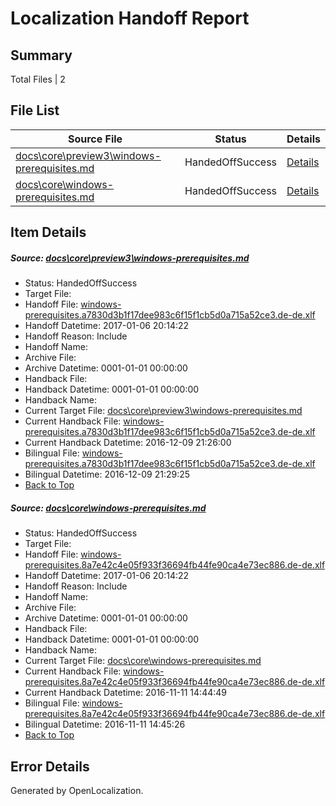 # <a name='report-top'></a> Localization Handoff Report

## Summary
 Total Files | 2

## File List
 Source File | Status | Details 
 ----------- | ------ | ------- 
 [docs\core\preview3\windows-prerequisites.md](https://github.com/dotnet/docs/blob/c81b3b4785bff3bf8963e0ba1b917a5f797099ff/docs/core/preview3/windows-prerequisites.md) | HandedOffSuccess | [Details](#fa172832ea849484230d2a8a77ed267689549a7892)
 [docs\core\windows-prerequisites.md](https://github.com/dotnet/docs/blob/c81b3b4785bff3bf8963e0ba1b917a5f797099ff/docs/core/windows-prerequisites.md) | HandedOffSuccess | [Details](#b5c088da7d1155414a08995ae0d72154af891190131)

## Item Details
##### <a name='fa172832ea849484230d2a8a77ed267689549a7892'></a> Source: [docs\core\preview3\windows-prerequisites.md](https://github.com/dotnet/docs/blob/c81b3b4785bff3bf8963e0ba1b917a5f797099ff/docs/core/preview3/windows-prerequisites.md)
* Status: HandedOffSuccess
* Target File: 
* Handoff File: [windows-prerequisites.a7830d3b1f17dee983c6f15f1cb5d0a715a52ce3.de-de.xlf](https://github.com/dotnet/docs.handoff/blob/8e46b08a93f7d983dffb74ef6eac588566cde639/ol-handoff/dotnet/docs.de-de/master/ht-p1/windows-prerequisites.a7830d3b1f17dee983c6f15f1cb5d0a715a52ce3.de-de.xlf)
* Handoff Datetime: 2017-01-06 20:14:22
* Handoff Reason: Include
* Handoff Name: 
* Archive File: 
* Archive Datetime: 0001-01-01 00:00:00
* Handback File: 
* Handback Datetime: 0001-01-01 00:00:00
* Handback Name: 
* Current Target File: [docs\core\preview3\windows-prerequisites.md](https://github.com/dotnet/docs.de-de/blob/3415f0989950620d21c0badddbf353b1efafbb2d/docs/core/preview3/windows-prerequisites.md)
* Current Handback File: [windows-prerequisites.a7830d3b1f17dee983c6f15f1cb5d0a715a52ce3.de-de.xlf](https://github.com/dotnet/docs.handback/blob/e953f494333363c8a4768bfe95907d6781c2ceb0/ol-handback/dotnet/docs.de-de/master/ht-p1/windows-prerequisites.a7830d3b1f17dee983c6f15f1cb5d0a715a52ce3.de-de.xlf)
* Current Handback Datetime: 2016-12-09 21:26:00
* Bilingual File: [windows-prerequisites.a7830d3b1f17dee983c6f15f1cb5d0a715a52ce3.de-de.xlf](https://github.com/dotnet/docs.handback/blob/e953f494333363c8a4768bfe95907d6781c2ceb0/ol-handback/dotnet/docs.de-de/master/ht-p1/windows-prerequisites.a7830d3b1f17dee983c6f15f1cb5d0a715a52ce3.de-de.xlf)
* Bilingual Datetime: 2016-12-09 21:29:25
* [Back to Top](#report-top)

##### <a name='b5c088da7d1155414a08995ae0d72154af891190131'></a> Source: [docs\core\windows-prerequisites.md](https://github.com/dotnet/docs/blob/c81b3b4785bff3bf8963e0ba1b917a5f797099ff/docs/core/windows-prerequisites.md)
* Status: HandedOffSuccess
* Target File: 
* Handoff File: [windows-prerequisites.8a7e42c4e05f933f36694fb44fe90ca4e73ec886.de-de.xlf](https://github.com/dotnet/docs.handoff/blob/8e46b08a93f7d983dffb74ef6eac588566cde639/ol-handoff/dotnet/docs.de-de/master/ht-p1/windows-prerequisites.8a7e42c4e05f933f36694fb44fe90ca4e73ec886.de-de.xlf)
* Handoff Datetime: 2017-01-06 20:14:22
* Handoff Reason: Include
* Handoff Name: 
* Archive File: 
* Archive Datetime: 0001-01-01 00:00:00
* Handback File: 
* Handback Datetime: 0001-01-01 00:00:00
* Handback Name: 
* Current Target File: [docs\core\windows-prerequisites.md](https://github.com/dotnet/docs.de-de/blob/b68b5693381c30ef5ca757bc09c99d9cc4e5be3f/docs/core/windows-prerequisites.md)
* Current Handback File: [windows-prerequisites.8a7e42c4e05f933f36694fb44fe90ca4e73ec886.de-de.xlf](https://github.com/dotnet/docs.handback/blob/e626612178bd6758ee9fab409c22b1c699c04079/ol-handback/dotnet/docs.de-de/master/ht-p1/windows-prerequisites.8a7e42c4e05f933f36694fb44fe90ca4e73ec886.de-de.xlf)
* Current Handback Datetime: 2016-11-11 14:44:49
* Bilingual File: [windows-prerequisites.8a7e42c4e05f933f36694fb44fe90ca4e73ec886.de-de.xlf](https://github.com/dotnet/docs.handback/blob/e626612178bd6758ee9fab409c22b1c699c04079/ol-handback/dotnet/docs.de-de/master/ht-p1/windows-prerequisites.8a7e42c4e05f933f36694fb44fe90ca4e73ec886.de-de.xlf)
* Bilingual Datetime: 2016-11-11 14:45:26
* [Back to Top](#report-top)


## Error Details

Generated by OpenLocalization.
